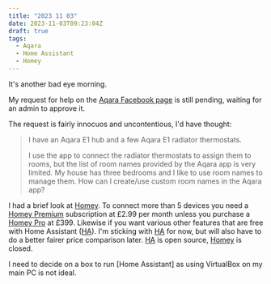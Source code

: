 ```yaml
---
title: "2023 11 03"
date: 2023-11-03T09:23:04Z
draft: true
tags:
  - Aqara
  - Home Assistant
  - Homey
---
```

It's another bad eye morning.

My request for help on the [Aqara Facebook page] is still pending, waiting for an admin to approve it.

The request is fairly innocuos and uncontentious, I'd have thought:

>I have an Aqara E1 hub and a few Aqara E1 radiator thermostats.
>
>I use the app to connect the radiator thermostats to assign them to rooms, but the list of room names provided by the Aqara app is very limited. My house has three bedrooms and I like to use room names to manage them. How can I create/use custom room names in the Aqara app?

I had a brief look at [Homey]. To connect more than 5 devices you need a [Homey Premium] subscription at £2.99 per month unless you purchase a [Homey Pro] at £399. Likewise if you want various other features that are free with Home Assistant ([HA]). I'm sticking with [HA] for now, but will also have to do a better fairer price comparison later. [HA] is open source, [Homey] is closed.

I need to decide on a box to run [Home Assistant] as using VirtualBox on my main PC is not ideal.

[Aqara Facebook page]: https://www.facebook.com/groups/267249817311678/
[HA]: https://www.home-assistant.io/
[Homey]: https://homey.app/en-gb/
[Homey Premium]: https://homey.app/en-gb/homey-premium/
[Homey Pro]: https://homey.app/en-gb/homey-pro/
